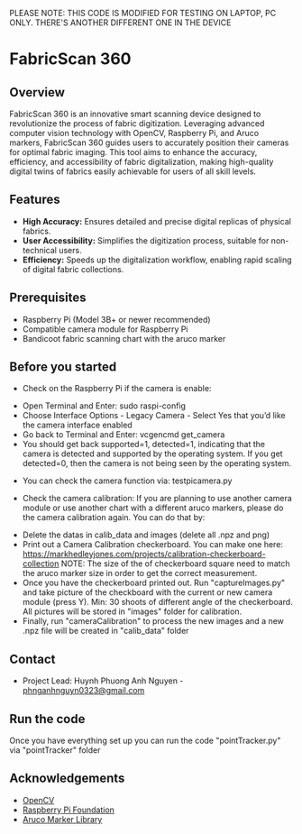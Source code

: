 PLEASE NOTE: THIS CODE IS MODIFIED FOR TESTING ON LAPTOP, PC ONLY. THERE'S ANOTHER DIFFERENT ONE IN THE DEVICE
# FabricScan 360

## Overview
FabricScan 360 is an innovative smart scanning device designed to revolutionize the process of fabric digitization. Leveraging advanced computer vision technology with OpenCV, Raspberry Pi, and Aruco markers, FabricScan 360 guides users to accurately position their cameras for optimal fabric imaging. This tool aims to enhance the accuracy, efficiency, and accessibility of fabric digitalization, making high-quality digital twins of fabrics easily achievable for users of all skill levels.

## Features
- **High Accuracy:** Ensures detailed and precise digital replicas of physical fabrics.
- **User Accessibility:** Simplifies the digitization process, suitable for non-technical users.
- **Efficiency:** Speeds up the digitalization workflow, enabling rapid scaling of digital fabric collections.

## Prerequisites
- Raspberry Pi (Model 3B+ or newer recommended)
- Compatible camera module for Raspberry Pi
- Bandicoot fabric scanning chart with the aruco marker

## Before you started 
- Check on the Raspberry Pi if the camera is enable: 
+ Open Terminal and Enter: 
sudo raspi-config
+ Choose Interface Options - Legacy Camera - Select Yes that you’d like the camera interface enabled
+ Go back to Terminal and Enter: 
vcgencmd get_camera 
+ You should get back supported=1, detected=1, indicating that the camera is detected and supported by the operating system. If you get detected=0, then the camera is not being seen by the operating system.

- You can check the camera function via: testpicamera.py

- Check the camera calibration: If you are planning to use another camera module or use another chart with a different aruco markers, please do the camera calibration again. You can do that by: 
+ Delete the datas in calib_data and images (delete all .npz and png)
+ Print out a Camera Calibration checkerboard. You can make one here:
https://markhedleyjones.com/projects/calibration-checkerboard-collection
NOTE: The size of the of checkerboard square need to match the aruco marker size in order to get the correct measurement.
+ Once you have the checkerboard printed out. Run "captureImages.py" and take picture of the checkboard with the current or new camera module (press Y). Min: 30 shoots of different angle of the checkerboard. All pictures will be stored in "images" folder for calibration.
+ Finally, run "cameraCalibration" to process the new images and a new .npz file will be created in "calib_data" folder

## Contact
- Project Lead: Huynh Phuong Anh Nguyen - phnganhnguyn0323@gmail.com

## Run the code
Once you have everything set up you can run the code "pointTracker.py" via "pointTracker" folder


## Acknowledgements
- [OpenCV](https://opencv.org/)
- [Raspberry Pi Foundation](https://www.raspberrypi.org/)
- [Aruco Marker Library](https://www.uco.es/investiga/grupos/ava/node/26)
